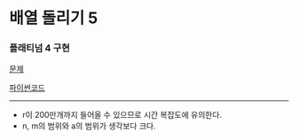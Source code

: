 # 배열 돌리기 5
### 플래티넘 4 구현
[문제](https://www.acmicpc.net/problem/17470)

[파이썬코드](17470.py)


---

- r이 200만개까지 들어올 수 있으므로 시간 복잡도에 유의한다.
- n, m의 범위와 a의 범위가 생각보다 크다.